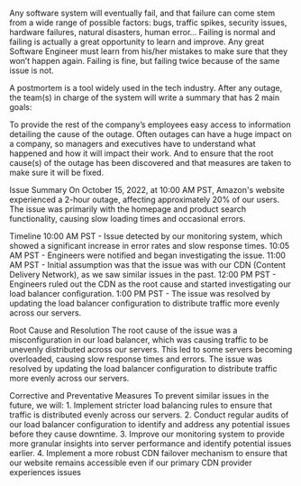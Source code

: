 Any software system will eventually fail, and that failure can come stem from a wide range of possible factors: bugs, traffic spikes, security issues, hardware failures, natural disasters, human error… Failing is normal and failing is actually a great opportunity to learn and improve. Any great Software Engineer must learn from his/her mistakes to make sure that they won’t happen again. Failing is fine, but failing twice because of the same issue is not.

A postmortem is a tool widely used in the tech industry. After any outage, the team(s) in charge of the system will write a summary that has 2 main goals:

To provide the rest of the company’s employees easy access to information detailing the cause of the outage. Often outages can have a huge impact on a company, so managers and executives have to understand what happened and how it will impact their work.
And to ensure that the root cause(s) of the outage has been discovered and that measures are taken to make sure it will be fixed.



Issue Summary
 On October 15, 2022, at 10:00 AM PST, Amazon's website experienced a 2-hour outage, affecting approximately 20% of our users. The issue was primarily with the homepage and product search functionality, causing slow loading times and occasional errors.

Timeline
10:00 AM PST - Issue detected by our monitoring system, which showed a significant increase in error rates and slow response times.
10:05 AM PST - Engineers were notified and began investigating the issue.
11:00 AM PST - Initial assumption was that the issue was with our CDN (Content Delivery Network), as we saw similar issues in the past.
12:00 PM PST - Engineers ruled out the CDN as the root cause and started investigating our load balancer configuration.
1:00 PM PST - The issue was resolved by updating the load balancer configuration to distribute traffic more evenly across our servers.


Root Cause and Resolution
The root cause of the issue was a misconfiguration in our load balancer, which was causing traffic to be unevenly distributed across our servers. This led to some servers becoming overloaded, causing slow response times and errors. The issue was resolved by updating the load balancer configuration to distribute traffic more evenly across our servers.

Corrective and Preventative Measures
To prevent similar issues in the future, we will:
1.
Implement stricter load balancing rules to ensure that traffic is distributed evenly across our servers.
2.
Conduct regular audits of our load balancer configuration to identify and address any potential issues before they cause downtime.
3.
Improve our monitoring system to provide more granular insights into server performance and identify potential issues earlier.
4.
Implement a more robust CDN failover mechanism to ensure that our website remains accessible even if our primary CDN provider experiences issues
